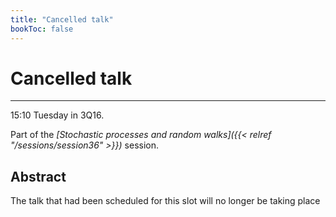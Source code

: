 ```yaml
---
title: "Cancelled talk"
bookToc: false
---
```


# Cancelled talk

****

15:10 Tuesday in 3Q16.

Part of the *[Stochastic processes and random walks]({{< relref "/sessions/session36" >}})* session.

## Abstract

The talk that had been scheduled for this slot will no longer be taking place


